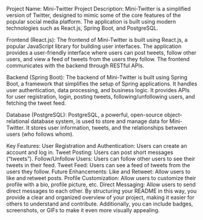 Project Name: Mini-Twitter
Project Description:
Mini-Twitter is a simplified version of Twitter, designed to mimic some of the core features of the popular social media platform. The application is built using modern technologies such as React.js, Spring Boot, and PostgreSQL.

Frontend (React.js):
The frontend of Mini-Twitter is built using React.js, a popular JavaScript library for building user interfaces. The application provides a user-friendly interface where users can post tweets, follow other users, and view a feed of tweets from the users they follow. The frontend communicates with the backend through RESTful APIs.

Backend (Spring Boot):
The backend of Mini-Twitter is built using Spring Boot, a framework that simplifies the setup of Spring applications. It handles user authentication, data processing, and business logic. It provides APIs for user registration, login, posting tweets, following/unfollowing users, and fetching the tweet feed.

Database (PostgreSQL):
PostgreSQL, a powerful, open-source object-relational database system, is used to store and manage data for Mini-Twitter. It stores user information, tweets, and the relationships between users (who follows whom).

Key Features:
User Registration and Authentication: Users can create an account and log in.
Tweet Posting: Users can post short messages (“tweets”).
Follow/Unfollow Users: Users can follow other users to see their tweets in their feed.
Tweet Feed: Users can see a feed of tweets from the users they follow.
Future Enhancements:
Like and Retweet: Allow users to like and retweet posts.
Profile Customization: Allow users to customize their profile with a bio, profile picture, etc.
Direct Messaging: Allow users to send direct messages to each other.
By structuring your README in this way, you provide a clear and organized overview of your project, making it easier for others to understand and contribute. Additionally, you can include badges, screenshots, or GIFs to make it even more visually appealing.
